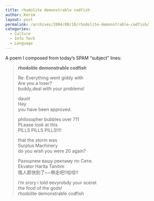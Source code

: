 ```yaml
---
title: rhodolite demonstrable codfish
author: Kerim
layout: post
permalink: /archives/2004/08/18/rhodolite-demonstrable-codfish/
categories:
  - Culture
  - Info Tech
  - Language
---
```

A poem I composed from today&#8217;s SPAM &#8220;subject&#8221; lines:

> **rhodolite demonstrable codfish**
> 
> Re: Everything went giddy with  
> Are you a loser?  
> buddy,deal with your problems!
> 
> daunt  
> Hey  
> you have been approved.
> 
> philosopher bubbles over 711  
> PLease look at this  
> PILLS PILLS PILLS!!!!
> 
> that the storm was  
> Surplus Machinery  
> do you wish you were 20 again?
> 
> Разошлем вашу рекламу по Сети.  
> Ekvator Harita Tanıtım  
> 情人節快到了~~帶走吧!!哈哈!!
> 
> i&#8217;m srory i told eevyrobdy your sceret  
> the food of the gods!  
> rhodolite demonstrable codfish

